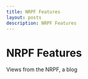 ```yaml
---
title: NRPF Features
layout: posts
description: NRPF Features
---
```


# NRPF Features

Views from the NRPF, a blog